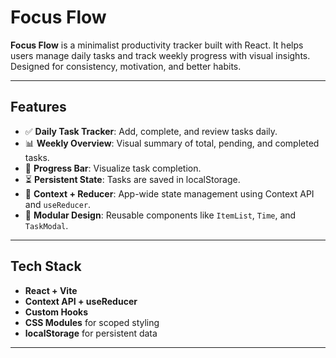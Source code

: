 # Focus Flow

**Focus Flow** is a minimalist productivity tracker built with React. It helps users manage daily tasks and track weekly progress with visual insights. Designed for consistency, motivation, and better habits.

---

## Features

- ✅ **Daily Task Tracker**: Add, complete, and review tasks daily.
- 📊 **Weekly Overview**: Visual summary of total, pending, and completed tasks.
- 🧩 **Progress Bar**: Visualize task completion.
- ⏳ **Persistent State**: Tasks are saved in localStorage.
- 📅 **Context + Reducer**: App-wide state management using Context API and `useReducer`.
- 🧪 **Modular Design**: Reusable components like `ItemList`, `Time`, and `TaskModal`.

---

## Tech Stack

- **React + Vite**
- **Context API + useReducer**
- **Custom Hooks**
- **CSS Modules** for scoped styling
- **localStorage** for persistent data

---
